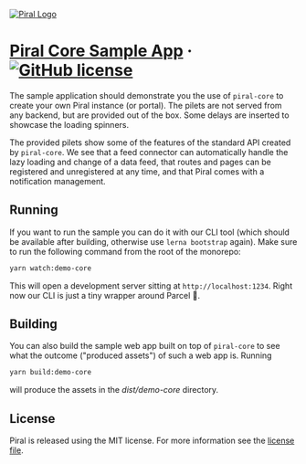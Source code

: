 [![Piral Logo](https://github.com/smapiot/piral/raw/master/docs/assets/logo.png)](https://piral.io)

# [Piral Core Sample App](https://piral.io) &middot; [![GitHub license](https://img.shields.io/badge/license-MIT-blue.svg)](https://github.com/smapiot/piral/blob/master/LICENSE)

The sample application should demonstrate you the use of `piral-core` to create your own Piral instance (or portal). The pilets are not served from any backend, but are provided out of the box. Some delays are inserted to showcase the loading spinners.

The provided pilets show some of the features of the standard API created by `piral-core`. We see that a feed connector can automatically handle the lazy loading and change of a data feed, that routes and pages can be registered and unregistered at any time, and that Piral comes with a notification management.

## Running

If you want to run the sample you can do it with our CLI tool (which should be available after building, otherwise use `lerna bootstrap` again). Make sure to run the following command from the root of the monorepo:

```sh
yarn watch:demo-core
```

This will open a development server sitting at `http://localhost:1234`. Right now our CLI is just a tiny wrapper around Parcel :rocket:.

## Building

You can also build the sample web app built on top of `piral-core` to see what the outcome ("produced assets") of such a web app is. Running

```sh
yarn build:demo-core
```

will produce the assets in the *dist/demo-core* directory.

## License

Piral is released using the MIT license. For more information see the [license file](./LICENSE).
